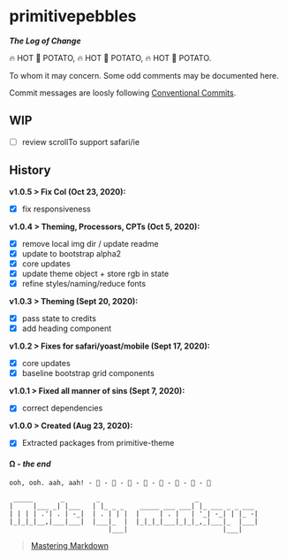 
# primitivepebbles

***The Log of Change***

 🔥️ HOT 🥔 POTATO,  🔥️ HOT 🥔 POTATO,  🔥️ HOT 🥔 POTATO.

To whom it may concern. Some odd comments may be documented here.

Commit messages are loosly following [Conventional Commits](https://conventionalcommits.org).

## WIP

- [ ] review scrollTo support safari/ie

## History

**v1.0.5 > Fix Col (Oct 23, 2020):**
- [x] fix responsiveness

**v1.0.4 > Theming, Processors, CPTs (Oct 5, 2020):**
- [x] remove local img dir / update readme
- [x] update to bootstrap alpha2
- [x] core updates
- [x] update theme object + store rgb in state
- [x] refine styles/naming/reduce fonts

**v1.0.3 > Theming (Sept 20, 2020):**
- [x] pass state to credits
- [x] add heading component

**v1.0.2 > Fixes for safari/yoast/mobile (Sept 17, 2020):**
- [x] core updates
- [x] baseline bootstrap grid components

**v1.0.1 > Fixed all manner of sins (Sept 7, 2020):**
- [x] correct dependencies

**v1.0.0 > Created (Aug 23, 2020):**
- [x] Extracted packages from primitive-theme

  
#### Ω - *the end*

```     
ooh, ooh. aah, aah! - 🐒 - 🐒 - 🐒 - 🐒 - 🐒 - 🐒 - 🐒 - 🐒 
```     
```                                                                              
 _____       _        _                        _               
|     |___ _| |___   | |_ _ _    _____ ___ ___| |_ ___ _ _ ___ 
| | | | .'| . | -_|  | . | | |  |     | . |   | '_| -_| | |_ -|
|_|_|_|__,|___|___|  |___|_  |  |_|_|_|___|_|_|_,_|___|_  |___|
                         |___|                        |___|    
```
> [Mastering Markdown](https://guides.github.com/features/mastering-markdown/)

